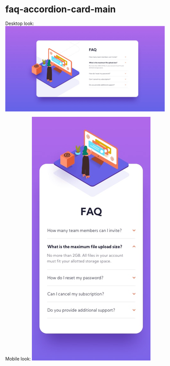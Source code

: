 # faq-accordion-card-main

Desktop look:
![](design/desktop-design.jpg)

Mobile look:
![](design/mobile-design.jpg)

